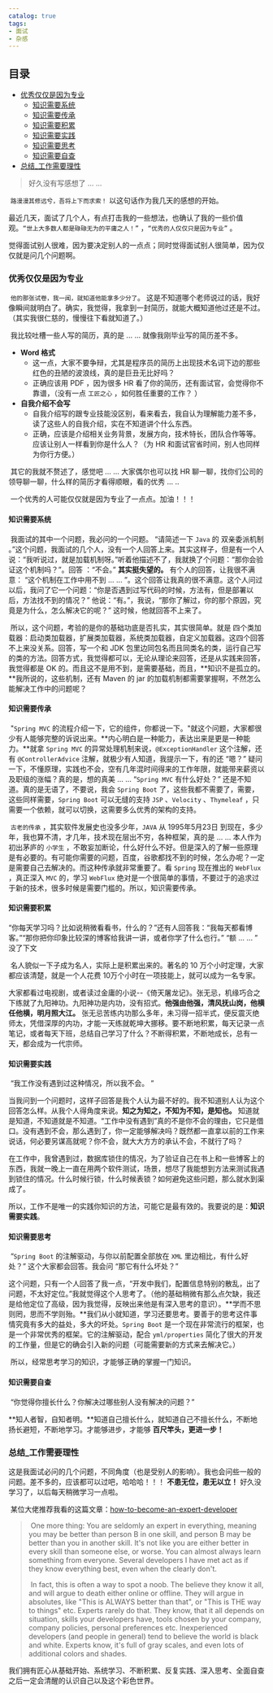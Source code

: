 ```yaml
---
catalog: true
tags:
- 面试
- 杂感
---
```






## 目录

- [优秀仅仅是因为专业](#优秀仅仅是因为专业) 
  - [知识需要系统](#知识需要系统) 
  - [知识需要传承](#知识需要传承)  
  - [知识需要积累](#知识需要积累) 
  - [知识需要实践](#知识需要实践) 
  - [知识需要思考](#知识需要思考) 
  - [知识需要自查](#知识需要自查)  
- [总结_工作需要理性](#总结_工作需要理性) 



> 好久没有写感想了 ... ... 

​	 `路漫漫其修远兮，吾将上下而求索！` 以这句话作为我几天的感想的开始。

​	最近几天，面试了几个人，有点打击我的一些想法，也确认了我的一些价值观。`“世上大多数人都是碌碌无为的平庸之人！”` ，`“优秀的人仅仅只是因为专业”` 。

​	觉得面试别人很难，因为要决定别人的一点点；同时觉得面试别人很简单，因为仅仅就是问几个问题啊。

### 优秀仅仅是因为专业

​	 `他的那张试卷，我一闻，就知道他能拿多少分了`。 这是不知道哪个老师说过的话，我好像瞬间就明白了。确实，我觉得，我拿到一封简历，就能大概知道他过还是不过。（其实我很仁慈的，慢慢往下看就知道了。）

​	我比较吐槽一些人写的简历，真的是 ... ... 就像我刚毕业写的简历差不多。

- **Word 格式** 
  - 这一点，大家不要争辩，尤其是程序员的简历上出现技术名词下边的那些 红色的丑陋的波浪线，真的是巨丑无比好吗？
  - 正确应该用 PDF ，因为很多 HR 看了你的简历，还有面试官，会觉得你不靠谱，（没有一点 `工匠之心` ，如何胜任重要的工作？ ）
- **自我介绍不会写**
  - 自我介绍写的跟专业技能没区别，看来看去，我自认为理解能力差不多，读了这些人的自我介绍，实在不知道讲个什么东西。
  - 正确，应该是介绍相关业务背景，发展方向，技术特长，团队合作等等。应该让别人一样看到你是什么人？（为 HR 和面试官省时间，别人也同样为你行方便。） 

​	其它的我就不赘述了，感觉吧 ... ... 大家偶尔也可以找 HR 聊一聊，找你们公司的领导聊一聊，什么样的简历才看得顺眼，看的优秀 ... .. 

​	一个优秀的人可能仅仅就是因为专业了一点点。加油！！！

#### 知识需要系统

​	我面试的其中一个问题，我必问的一个问题。 “请简述一下 `Java` 的 双亲委派机制 。”这个问题，我面试的几个人，没有一个人回答上来。其实这样子，但是有一个人说：“我听说过，就是加载机制呀。”听着他描述不了，我就换了个问题：“那你会验证这个机制吗？”。回答 ：“不会。”  **其实挺失望的。** 有个人的回答，让我很不满意：
“这个机制在工作中用不到 ... ... ”。这个回答让我真的很不满意。这个人问过以后，我问了它一个问题：“你是否遇到过写代码的时候，方法有，但是部署以后，方法找不到的情况？” 他说：“有。”，我说，“那你了解过，你的那个原因，究竟是为什么，怎么解决它的呢？” 这时候，他就回答不上来了。

​	所以，这个问题，考验的是你的基础功底是否扎实，其实很简单。就是 四个类加载器：启动类加载器，扩展类加载器，系统类加载器，自定义加载器。这四个回答不上来没关系。回答，写一个和 JDK 包里边同包名而且同类名的类，运行自己写的类的方法。回答方式，我觉得都可以，无论从理论来回答，还是从实践来回答，我觉得都是 OK 的。而且这不是用不到，是需要基础，而且，**知识不是孤立的。**我所说的，这些机制，还有 Maven 的 jar 的加载机制都需要掌握啊，不然怎么能解决工作中的问题呢？

#### 知识需要传承

​	  "`Spring MVC` 的流程介绍一下，它的组件，你都说一下。"就这个问题，大家都很少有人能够完整的诉说出来。**内心明白是一种能力，表达出来是更是一种能力。**就拿 `Spring MVC` 的异常处理机制来说，`@ExceptionHandler` 这个注解，还有 `@ControllerAdvice` 注解，就极少有人知道，我提示一下，有的还 “嗯？” 疑问一下，不懂原理，实践也不会，空有几年混时间得来的工作年限，就能带来薪资以及职级的涨幅？真的是，想的真美 ... ...  “`Spring MVC` 有什么好处？”	还是不知道。真的是无语了，不要说，我会 `Spring Boot` 了，这些我都不需要了，需要，这些同样需要，`Spring Boot` 可以无缝的支持 `JSP` 、`Velocity` 、`Thymeleaf` ，只需要一个依赖，就可以切换，这需要多么优秀的架构的支持。

​	 `古老的传承` ，其实软件发展史也没多少年，`JAVA` 从 1995年5月23日 到现在，多少年，我也算不清，才几年，技术现在层出不穷，各种框架，真的是 ... ... 本人作为初出茅庐的 `小学生` ，不敢妄加断论，什么好什么不好。但是深入的了解一些原理是有必要的。有可能你需要的问题，百度，谷歌都找不到的时候，怎么办呢？一定是需要自己去解决的。而这种传承就非常重要了。看 `Spring` 现在推出的 `WebFlux` ，真正深入 `MVC` 的，学习 `WebFlux` 绝对是一个很简单的事情，不要过于的追求过于新的技术，很多时候是需要门槛的。所以，知识需要传承。

#### 知识需要积累

​	“你每天学习吗？比如说稍微看看书，什么的？”还有人回答我：“我每天都看博客。”“那你把你印象比较深的博客给我讲一讲，或者你学了什么也行。” “额 ... ... ” 没了下文

​	名人貌似一下子成为名人，实际上是积累出来的。著名的 10 万个小时定理，大家都应该清楚，就是一个人花费 10万个小时在一项技能上，就可以成为一名专家。

​	大家都看过电视剧，或者读过金庸的小说--《倚天屠龙记》。张无忌，机缘巧合之下练就了九阳神功。九阳神功是内功，没有招式。**他强由他强，清风抚山岗，他横任他横，明月照大江。** 张无忌苦练内功那么多年，未习得一招半式，便反震灭绝师太，凭借深厚的内功，才能一天练就乾坤大挪移。要不断地积累，每天记录一点笔记，或者每天下班，总结自己学习了什么？不断得积累，不断地成长，总有一天，都会成为一代宗师。

#### 知识需要实践

​	“我工作没有遇到过这种情况，所以我不会。 ”

​	当我问到一个问题时，这样子回答是我个人认为最不好的。我不知道别人认为这个回答怎么样。从我个人得角度来说。**知之为知之，不知为不知，是知也。** 知道就是知道，不知道就是不知道。“工作中没有遇到”真的不是你不会的理由，它只是借口。没有遇到不会，那么遇到了，你一定能够解决吗？既然都一直拿以前的工作来说话，何必要另谋高就呢？你不会，就大大方方的承认不会，不就行了吗？

​	在工作中，我曾遇到过，数据库锁住的情况，为了验证自己在书上和一些博客上的东西，我就一晚上一直在用两个软件测试，场景，想尽了我能想到方法来测试我遇到锁住的情况。什么时候行锁，什么时候表锁？如何避免这些问题，那么就水到渠成了。

​	所以，工作不是唯一的实践你知识的方法，可能它是最有效的。我要说的是：**知识需要实践**。

#### 知识需要思考

​	“`Spring Boot` 的注解驱动，与你以前配置全部放在 `XML` 里边相比，有什么好处？” 这个大家都会回答。我会问 “那它有什么坏处？”

​	这个问题，只有一个人回答了我一点，“开发中我们，配置信息特别的散乱，出了问题，不太好定位。”我就觉得这个人思考了。（他的基础稍微有那么点欠缺，我还是给他定位了高级，因为我觉得，反映出来他是有深入思考的意识）。**学而不思则罔，思而不学则殆。**我们从小就知道，学习还要思考。要善于的思考这件事情究竟有多大的益处，多大的坏处。`Spring Boot` 是一个现在非常流行的框架，也是一个非常优秀的框架。它的注解驱动，配合 `yml/properties` 简化了很大的开发的工作量，但是它的确会引入新的问题（可能需要新的方式来去解决它。）

​	所以，经常思考学习的知识，才能够正确的掌握一门知识。

#### 知识需要自查

​	“你觉得你擅长什么？你解决过哪些别人没有解决的问题？”

​	 **知人者智，自知者明。**知道自己擅长什么，就知道自己不擅长什么，不断地扬长避短，不断地学习。才能够进步，才能够 **百尺竿头，更进一步！** 

### 总结_工作需要理性

​	这是我面试必问的几个问题，不同角度（也是受别人的影响）。我也会问些一般的问题。差不多的，应该都可以过吧，哈哈哈！！！ **不患无位，患无以立！** 好久没学习了，以后每天稍微学习一点啦。

​	某位大佬推荐我看的这篇文章：[how-to-become-an-expert-developer](http://tutorials.jenkov.com/software-as-career/how-to-become-an-expert-developer.html) 

> ​	One more thing: You are seldomly an expert in everything, meaning you may be better than person B in one skill, and person B may be better than you in another skill. It's not like you are either better in every skill than someone else, or worse. You can almost always learn something from everyone. Several developers I have met act as if they know everything best, even when the clearly don't.
>
> ​	In fact, this is often a way to spot a noob. The believe they know it all, and will argue to death either online or offline. They will argue in absolutes, like "This is ALWAYS better than that", or "This is THE way to things" etc. Experts rarely do that. They know, that it all depends on situation, skills your developers have, tools chosen by your company, company policies, personal preferences etc. Inexperienced developers (and people in general) tend to believe the world is black and white. Experts know, it's full of gray scales, and even lots of additional colors and shades.

​	我们拥有匠心从基础开始、系统学习、不断积累、反复实践、深入思考、全面自查之后一定会清醒的认识自己以及这个彩色世界。